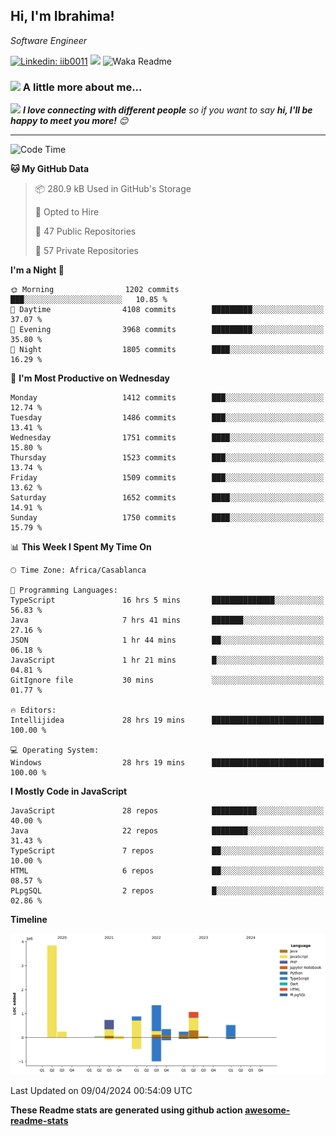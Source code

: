 <h2>Hi, I'm Ibrahima! </h2>
<p><em>Software Engineer 
</em></p>


[![Linkedin: iib0011](https://img.shields.io/badge/-iib0011-blue?style=flat-square&logo=Linkedin&logoColor=white&link=https://www.linkedin.com/in/iib0011/)](https://www.linkedin.com/in/iib0011/)
![](https://visitor-badge.glitch.me/badge?page_id=iib0011)
![Waka Readme](https://github.com/iib0011/iib0011/workflows/Waka%20Readme/badge.svg)


### <img src="https://media.giphy.com/media/VgCDAzcKvsR6OM0uWg/giphy.gif" width="50"> A little more about me...  


<img src="https://media.giphy.com/media/LnQjpWaON8nhr21vNW/giphy.gif" width="60"> <em><b>I love connecting with different people</b> so if you want to say <b>hi, I'll be happy to meet you more!</b> 😊</em>

---
<!--START_SECTION:waka-->
![Code Time](http://img.shields.io/badge/Code%20Time-3%2C222%20hrs%2032%20mins-blue)

**🐱 My GitHub Data** 

> 📦 280.9 kB Used in GitHub's Storage 
 > 
> 💼 Opted to Hire
 > 
> 📜 47 Public Repositories 
 > 
> 🔑 57 Private Repositories 
 > 
**I'm a Night 🦉** 

```text
🌞 Morning                1202 commits        ███░░░░░░░░░░░░░░░░░░░░░░   10.85 % 
🌆 Daytime                4108 commits        █████████░░░░░░░░░░░░░░░░   37.07 % 
🌃 Evening                3968 commits        █████████░░░░░░░░░░░░░░░░   35.80 % 
🌙 Night                  1805 commits        ████░░░░░░░░░░░░░░░░░░░░░   16.29 % 
```
📅 **I'm Most Productive on Wednesday** 

```text
Monday                   1412 commits        ███░░░░░░░░░░░░░░░░░░░░░░   12.74 % 
Tuesday                  1486 commits        ███░░░░░░░░░░░░░░░░░░░░░░   13.41 % 
Wednesday                1751 commits        ████░░░░░░░░░░░░░░░░░░░░░   15.80 % 
Thursday                 1523 commits        ███░░░░░░░░░░░░░░░░░░░░░░   13.74 % 
Friday                   1509 commits        ███░░░░░░░░░░░░░░░░░░░░░░   13.62 % 
Saturday                 1652 commits        ████░░░░░░░░░░░░░░░░░░░░░   14.91 % 
Sunday                   1750 commits        ████░░░░░░░░░░░░░░░░░░░░░   15.79 % 
```


📊 **This Week I Spent My Time On** 

```text
🕑︎ Time Zone: Africa/Casablanca

💬 Programming Languages: 
TypeScript               16 hrs 5 mins       ██████████████░░░░░░░░░░░   56.83 % 
Java                     7 hrs 41 mins       ███████░░░░░░░░░░░░░░░░░░   27.16 % 
JSON                     1 hr 44 mins        ██░░░░░░░░░░░░░░░░░░░░░░░   06.18 % 
JavaScript               1 hr 21 mins        █░░░░░░░░░░░░░░░░░░░░░░░░   04.81 % 
GitIgnore file           30 mins             ░░░░░░░░░░░░░░░░░░░░░░░░░   01.77 % 

🔥 Editors: 
Intellijidea             28 hrs 19 mins      █████████████████████████   100.00 % 

💻 Operating System: 
Windows                  28 hrs 19 mins      █████████████████████████   100.00 % 
```

**I Mostly Code in JavaScript** 

```text
JavaScript               28 repos            ██████████░░░░░░░░░░░░░░░   40.00 % 
Java                     22 repos            ████████░░░░░░░░░░░░░░░░░   31.43 % 
TypeScript               7 repos             ██░░░░░░░░░░░░░░░░░░░░░░░   10.00 % 
HTML                     6 repos             ██░░░░░░░░░░░░░░░░░░░░░░░   08.57 % 
PLpgSQL                  2 repos             █░░░░░░░░░░░░░░░░░░░░░░░░   02.86 % 
```



**Timeline**

![Lines of Code chart](https://raw.githubusercontent.com/iib0011/iib0011/master/assets/bar_graph.png)


 Last Updated on 09/04/2024 00:54:09 UTC
<!--END_SECTION:waka-->

**These Readme stats are generated using github action [awesome-readme-stats](https://github.com/iib0011/waka-readme-stats)**
